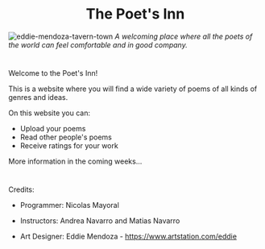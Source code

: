 <h1 align="center">The Poet's Inn</h1>

![eddie-mendoza-tavern-town](https://user-images.githubusercontent.com/83615373/230704922-dc779290-3fbb-4e24-8885-9ec66dc34a6c.jpg)
<i>A welcoming place where all the poets of the world can feel comfortable and in good company.</i>
#

Welcome to the Poet's Inn! 

This is a website where you will find a wide variety of poems of all kinds of genres and ideas.

On this website you can:
- Upload your poems
- Read other people's poems
- Receive ratings for your work


More information in the coming weeks...








#
Credits:
- Programmer: Nicolas Mayoral
- Instructors: Andrea Navarro and Matias Navarro

- Art Designer: Eddie Mendoza - https://www.artstation.com/eddie
